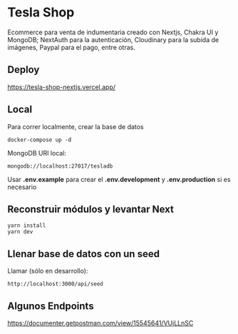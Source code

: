 # Tesla Shop

Ecommerce para venta de indumentaria creado con Nextjs, Chakra UI y MongoDB; NextAuth para la autenticación, Cloudinary para la subida de imágenes, Paypal para el pago, entre otras.

## Deploy
https://tesla-shop-nextjs.vercel.app/

## Local
Para correr localmente, crear la base de datos
```
docker-compose up -d
```

MongoDB URI local:
```
mongodb://localhost:27017/tesladb
```

Usar __.env.example__ para crear el __.env.development__ y __.env.production__ si es necesario

## Reconstruir módulos y levantar Next
```
yarn install
yarn dev
```

## Llenar base de datos con un seed
Llamar (sólo en desarrollo):
```
http://localhost:3000/api/seed
```
## Algunos Endpoints

https://documenter.getpostman.com/view/15545641/VUjLLnSC